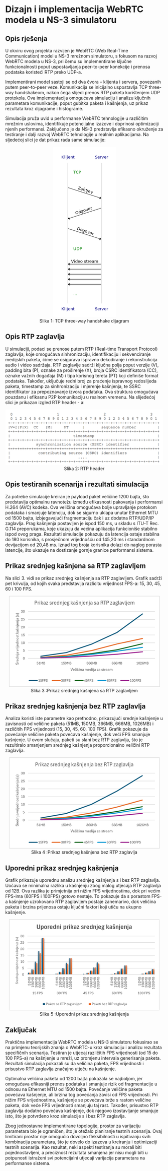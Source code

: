 # Dizajn i implementacija WebRTC modela u NS-3 simulatoru

## Opis rješenja
U okviru ovog projekta razvijen je WebRTC (Web Real-Time Communication) model u NS-3 mrežnom simulatoru, s fokusom na razvoj WebRTC modela u NS-3, pri čemu su implementirane ključne funkcionalnosti poput uspostavljanja peer-to-peer konekcije i prenosa podataka koristeći RTP preko UDP-a.

Implementirani model sastoji se od dva čvora – klijenta i servera, povezanih putem peer-to-peer veze. Komunikacija se inicijalno uspostavlja TCP three-way handshakeom, nakon čega slijedi prenos RTP paketa korištenjem UDP protokola. Ova implementacija omogućava simulaciju i analizu ključnih parametara komunikacije, poput gubitka paketa i kašnjenja, uz prikaz rezultata kroz dijagrame i histograme.

Simulacija pruža uvid u performanse WebRTC tehnologije u različitim mrežnim uslovima, identifikuje potencijalne izazove i doprinosi optimizaciji njenih performansi. Zaključeno je da NS-3 predstavlja efikasno okruženje za testiranje i dalji razvoj WebRTC tehnologije u realnim aplikacijama. Na sljedećoj slici je dat prikaz rada same simulacije:

<p align="center">
<img src="Slike/msc.png" >
<br>
Slika 1: TCP three-way handshake dijagram</p>


## Opis RTP zaglavlja
U simulaciji, podaci se prenose putem RTP (Real-time Transport Protocol) zaglavlja, koje omogućava sinhronizaciju, identifikaciju i sekvenciranje medijskih paketa, čime se osigurava ispravno dekodiranje i rekonstrukcija audio i video sadržaja. RTP zaglavlje sadrži ključna polja poput verzije (V), padding bita (P), oznake za proširenje (X), broja CSRC identifikatora (CC), oznake važnih događaja (M) i tipa korisnog tereta (PT) koji definiše format podataka. Također, uključuje redni broj za praćenje ispravnog redoslijeda paketa, timestamp za sinhronizaciju i mjerenje kašnjenja, te SSRC identifikator za prepoznavanje izvora podataka. Ova struktura omogućava pouzdanu i efikasnu P2P komunikaciju u realnom vremenu. Na slijedećoj slici je prikazan izgled RTP header - a:

<p align="center">
<img src="Slike/hederer.png" >
<br>
Slika 2: RTP header</p>

## Opis testiranih scenarija i rezultati simulacija
Za potrebe simulacije kreiran je payload paket veličine 1200 bajta, što predstavlja optimalnu ravnotežu između efikasnosti pakovanja i performansi H.264 (AVC) kodeka. Ova veličina omogućava bolje upravljanje protokom podataka i smanjuje latenciju, dok se sigurno uklapa unutar Ethernet MTU od 1500 bajta, izbjegavajući fragmentaciju čak i uz dodatna RTP/UDP/IP zaglavlja. Prag kašnjenja postavljen je ispod 150 ms, u skladu s ITU-T Rec. G.114 preporukama, koje ukazuju da većina aplikacija funkcioniše stabilno ispod ovog praga. Rezultati simulacije pokazuju da latencija ostaje stabilna do 180 korisnika, s prosječnom vrijednošću od 145,20 ms i standardnom devijacijom od 20,48 ms. Iznad tog broja korisnika dolazi do naglog porasta latencije, što ukazuje na dostizanje gornje granice performansi sistema.

## Prikaz srednjeg kašnjena sa RTP zaglavljem
Na slici 3. vidi se prikaz srednjeg kašnjenja sa RTP zaglavljem. Grafik sadrži pet krivulja, od
kojih svaka predstavlja razlicitu vrijednost FPS-a: 15, 30, 45, 60 i 100 FPS.

<p align="center">
<img src="Slike/graf1.png" >
<br>
Slika 3 :Prikaz srednjeg kašnjena sa RTP zaglavljem</p>


## Prikaz srednjeg kašnjenja bez RTP zaglavlja
Analiza koristi iste parametre kao prethodno, prikazujući srednje kašnjenje u zavisnosti od veličine paketa (51MB, 150MB, 366MB, 666MB, 1026MB) i različitih FPS vrijednosti (15, 30, 45, 60, 100 FPS). Grafik pokazuje da povećanje veličine paketa povećava kašnjenje, dok veći FPS smanjuje kašnjenje. U ovom slučaju, paketi su slani bez RTP zaglavlja, što je rezultiralo smanjenjem srednjeg kašnjenja proporcionalno veličini RTP zaglavlja.

<p align="center">
<img src="Slike/graf2.png" >
<br>
Slika 4 :Prikaz srednjeg kašnjena bez RTP zaglavlja</p>

## Uporedni prikaz srednjeg kašnjenja
Grafik prikazuje uporednu analizu srednjeg kašnjenja s i bez RTP zaglavlja. Uočava se minimalna razlika u kašnjenju zbog malog utjecaja RTP zaglavlja od 12B. Ova razlika je primjetnija pri nižim FPS vrijednostima, dok pri većim FPS-ima (60FPS i 100FPS) gotovo nestaje. To pokazuje da s porastom FPS-a kašnjenje uzrokovano RTP zaglavljem postaje zanemarivo, dok veličina paketa i brzina prijenosa ostaju ključni faktori koji utiču na ukupno kašnjenje.

<p align="center">
<img src="Slike/graf3.png" >
<br>
Slika 5 :Uporedni prikaz srednjeg kašnjenja</p>

## Zaključak

Praktična implementacija WebRTC modela u NS-3 simulatoru fokusirao se na primjenu teorijskih znanja o WebRTC-u kroz simulaciju i analizu rezultata specifičnih scenarija. Testiran je utjecaj različitih FPS vrijednosti (od 15 do 100 FPS-a) na kašnjenje u mreži, uz promjenu intervala generisanja paketa. Rezultati simulacija pokazali su da veličina paketa, FPS vrijednosti i prisustvo RTP zaglavlja značajno utječu na kašnjenje.

Optimalna veličina paketa od 1200 bajta pokazala se najboljom, jer omogućava efikasniji prenos podataka i smanjuje rizik od fragmentacije u odnosu na Ethernet MTU od 1500 bajta. Povećanje veličine paketa povećava kašnjenje, ali brzina tog povećanja zavisi od FPS vrijednosti. Pri nižim FPS vrijednostima, kašnjenje se povećava brže s rastom veličine paketa, dok veće FPS vrijednosti smanjuju taj rast. Također, prisustvo RTP zaglavlja dodatno povećava kašnjenje, dok njegovo izostavljanje smanjuje isto, što je potvrđeno kroz simulacije s i bez RTP zaglavlja.

Zbog jednostavne implementirane topologije, prostor za varijaciju parametara bio je ograničen, što je otežalo planiranje testnih scenarija. Ovaj limitirani prostor nije omogućio dovoljno fleksibilnosti u ispitivanju svih kombinacija parametara, što je dovelo do izazova u kreiranju i optimizaciji testnih scenarija. Kao rezultat, neki aspekti testiranja su morali biti pojednostavljeni, a preciznost rezultata smanjena jer nisu mogli biti u potpunosti istraženi svi potencijalni utjecaji varijacija parametara na performanse sistema.

